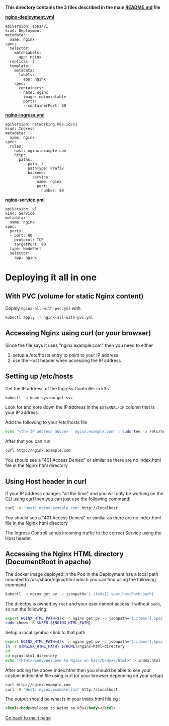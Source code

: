 **This directory contains the 3 files described in the main [README.md](../README-first-draft.md) file**



**[nginx-deployment.yml](nginx-deployment.yml)**
```
apiVersion: apps/v1
kind: Deployment
metadata:
  name: nginx
spec:
  selector:
    matchLabels:
      app: nginx
  replicas: 2
  template:
    metadata:
      labels:
        app: nginx
    spec:
      containers:
      - name: nginx
        image: nginx:stable
        ports:
        - containerPort: 80
```

**[nginx-ingress.yml](nginx-ingress.yml)**
```
apiVersion: networking.k8s.io/v1
kind: Ingress
metadata:
  name: nginx
spec:
  rules:
  - host: nginx.example.com
    http:
      paths:
        - path: /
          pathType: Prefix
          backend:
            service:
              name: nginx
              port: 
                number: 80
```

**[nginx-service.yml](nginx-service.yml)**
```
apiVersion: v1
kind: Service
metadata:
  name: nginx
spec:
  ports:
  - port: 80
    protocol: TCP
    targetPort: 80
  type: NodePort
  selector:
    app: nginx
```

# Deploying it all in one

## With PVC (volume for static Nginx content)

Deploy `nginx-all-with-pvc.yml` with 

```bash
kubectl apply -f nginx-all-with-pvc.yml
```

## Accessing Nginx using curl (or your browser)

Since the file says it uses "nginx.example.com" then you need to either 
1. setup a /etc/hosts entry to point to your IP address
2. use the Host header when accessing the IP address


## Setting up /etc/hosts

Get the IP address of the Ingress Controller in k3s
```bash
kubectl -n kube-system get svc 
```
Look for and note down the IP address in the `EXTERNAL-IP` column that is your IP address.

Add the following to your /etc/hosts file
```bash
echo "<the IP address above>   nginx.example.com" | sudo tee -a /etc/hosts
```

After that you can run 
```bash
curl http://nginx.example.com
```

You should see a "401 Access Denied" or similar as there are no index.html file in the Nginx html directory

## Using Host header in curl

If your IP address changes "all the time" and you will only be working on the CLI using curl then you can just use the following command:
```bash
curl -H "Host: nginx.exmaple.com" http://localhost
```
You should see a "401 Access Denied" or similar as there are no index.html file in the Nginx html directory

The Ingress Controll sends incoming traffic to the correct Service using the Host header.

## Accessing the Nginx HTML directory (DocumentRoot in apache)

The docker image deployed in the Pod in the Deployment has a local path mounted to /usr/share/nginx/html which you can find using the following command

```bash
kubectl -n nginx get pv -o jsonpath='{.items[].spec.hostPath.path}'
```

The directoy is owned by `root` and your user cannot access it without `sudo`, so run the following:

```bash
export NGINX_HTML_PATH=$(k -n nginx get pv -o jsonpath='{.items[].spec.hostPath.path}')
sudo chown -R $USER ${NGINX_HTML_PATH}
```

Setup a local symbolik link to that path 
```bash
export NGINX_HTML_PATH=$(k -n nginx get pv -o jsonpath='{.items[].spec.hostPath.path}')
ln -s ${NGINX_HTML_PATH} ${HOME}/nginx-html-directory
cd 
cd nginx-html-directory
echo "<html><body>Welcome to Nginx on k3s</body></html>" > index.html
```

After adding the above index.html then you should be able to see your custom index.html file using curl (or your browser depending on your setup)

```bash
curl http://nginx.example.com
curl -H "Host: nginx.example.com" http://localhost
```

The output should be what is in your index.html file eg :
```html
<html><body>Welcome to Nginx on k3s</body></html>
```


[Go back to main page](README.md)
